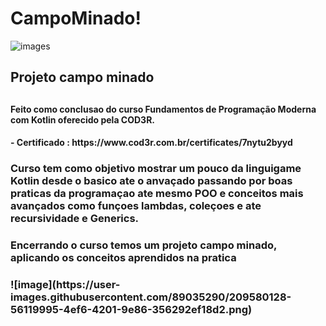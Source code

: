 # CampoMinado!

![images](https://user-images.githubusercontent.com/89035290/209579666-07de57cf-4b5e-43b3-beb3-2030c630584c.png)
<h2>Projeto campo minado <h2>
  <h4>Feito como conclusao do curso Fundamentos de Programação Moderna com Kotlin oferecido pela COD3R. <h4>
    - Certificado : https://www.cod3r.com.br/certificates/7nytu2byyd
  
 <h3> Curso tem como objetivo mostrar um pouco da linguigame Kotlin desde o basico ate o anvaçado passando por boas praticas da programaçao ate mesmo POO  e conceitos mais avançados como funçoes lambdas, coleçoes e ate recursividade e Generics. <h3>
   
  <h3>Encerrando o curso temos um projeto campo minado, aplicando os conceitos aprendidos na pratica<h3>
    ![image](https://user-images.githubusercontent.com/89035290/209580128-56119995-4ef6-4201-9e86-356292ef18d2.png)
